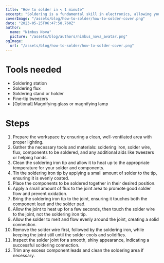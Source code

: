 ```yaml
---
title: "How to solder in < 1 minute"
excerpt: "Soldering is a fundamental skill in electronics, allowing you to join components together with precision and reliability. Mastering the art of soldering enables you to create and repair electronic devices, opening up a world of possibilities in the realm of DIY projects and circuitry."
coverImage: "/assets/blog/how-to-solder/how-to-solder-cover.png"
date: "2023-05-25T06:47:58.760Z"
author:
  name: "Nimbus Nova"
  picture: "/assets/blog/authors/nimbus_nova_avatar.png"
ogImage:
  url: "/assets/blog/how-to-solder/how-to-solder-cover.png"
---
```


# Tools needed

- Soldering station  
- Soldering flux
- Soldering stand or holder
- Fine-tip tweezers
- [Optional] Magnifying glass or magnifying lamp


# Steps

1. Prepare the workspace by ensuring a clean, well-ventilated area with proper lighting.
2. Gather the necessary tools and materials: soldering iron, solder wire, flux, components to be soldered, and any additional aids like tweezers or helping hands.
3. Clean the soldering iron tip and allow it to heat up to the appropriate temperature for your solder and components.
4. Tin the soldering iron tip by applying a small amount of solder to the tip, ensuring it is evenly coated.
5. Place the components to be soldered together in their desired position.
6. Apply a small amount of flux to the joint area to promote good solder flow and prevent oxidation.
7. Bring the soldering iron tip to the joint, ensuring it touches both the component lead and the solder pad.
8. Allow the joint to heat up for a few seconds, then touch the solder wire to the joint, not the soldering iron tip.
9. Allow the solder to melt and flow evenly around the joint, creating a solid connection.
10. Remove the solder wire first, followed by the soldering iron, while keeping the joint still until the solder cools and solidifies.
11. Inspect the solder joint for a smooth, shiny appearance, indicating a successful soldering connection.
12. Trim any excess component leads and clean the soldering area if necessary.



